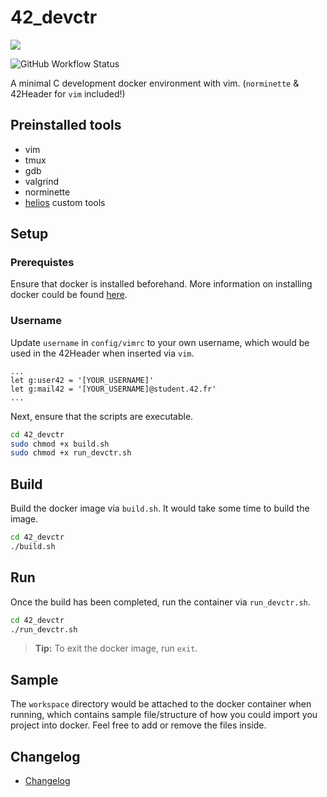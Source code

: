 # 42_devctr

<a href="LICENSE" ><img src="https://img.shields.io/github/license/quantumxt/42_devctr?style=for-the-badge"/></a>

<img alt="GitHub Workflow Status" src="https://img.shields.io/github/actions/workflow/status/quantumxt/42_devctr/docker-image.yml?style=for-the-badge">

A minimal C development docker environment with vim. (`norminette` &amp; 42Header for `vim` included!)

## Preinstalled tools

- vim
- tmux
- gdb
- valgrind
- norminette
- [helios](https://github.com/quantumxt/helios) custom tools

## Setup

### Prerequistes

Ensure that docker is installed beforehand. More information on installing docker could be found [here](https://www.digitalocean.com/community/tutorial-collections/how-to-install-and-use-docker).

### Username

Update `username` in `config/vimrc` to your own username, which would be used in the 42Header when inserted via `vim`.

```vim
...
let g:user42 = '[YOUR_USERNAME]'
let g:mail42 = '[YOUR_USERNAME]@student.42.fr'
...
```

Next, ensure that the scripts are executable.

```bash
cd 42_devctr
sudo chmod +x build.sh
sudo chmod +x run_devctr.sh
```

## Build

Build the docker image via `build.sh`. It would take some time to build the image.

```bash
cd 42_devctr
./build.sh
```

## Run

Once the build has been completed, run the container via `run_devctr.sh`.

```bash
cd 42_devctr
./run_devctr.sh
```

> **Tip:** To exit the docker image, run `exit`.
>

## Sample

The `workspace` directory would be attached to the docker container when running, which contains sample file/structure of how you could import you project into docker. Feel free to add or remove the files inside.

## Changelog

- [Changelog](CHANGELOG.md)